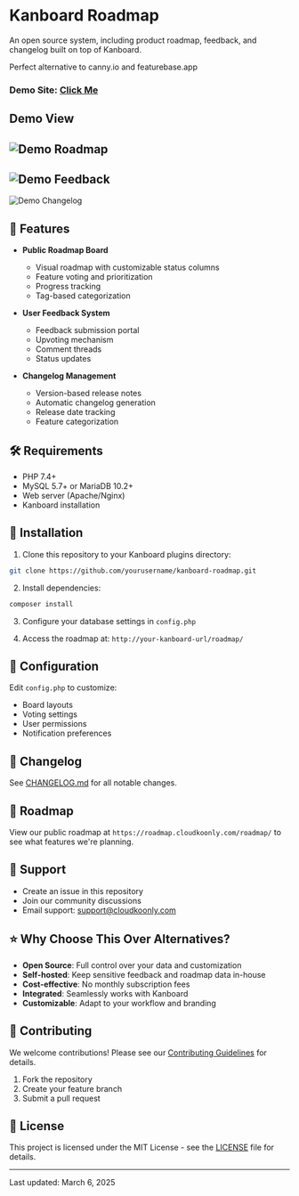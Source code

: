 # Kanboard Roadmap

An open source system, including product roadmap, feedback, and changelog built on top of Kanboard. 

Perfect alternative to canny.io and featurebase.app

### Demo Site:  [Click Me](https://roadmap.cloudkoonly.com/roadmap/)

## Demo View

![Demo Roadmap](https://file.cloudkoonly.com/data/kanborad-roadmap/roadmap-231240.png)
---
![Demo Feedback](https://file.cloudkoonly.com/data/kanborad-roadmap/feedback2.png)
---
![Demo Changelog](https://file.cloudkoonly.com/data/kanborad-roadmap/changelog2.png)

## 🚀 Features

- **Public Roadmap Board**
  - Visual roadmap with customizable status columns
  - Feature voting and prioritization
  - Progress tracking
  - Tag-based categorization

- **User Feedback System**
  - Feedback submission portal
  - Upvoting mechanism
  - Comment threads
  - Status updates

- **Changelog Management**
  - Version-based release notes
  - Automatic changelog generation
  - Release date tracking
  - Feature categorization

## 🛠️ Requirements

- PHP 7.4+
- MySQL 5.7+ or MariaDB 10.2+
- Web server (Apache/Nginx)
- Kanboard installation

## 🔧 Installation

1. Clone this repository to your Kanboard plugins directory:
```bash
git clone https://github.com/yourusername/kanboard-roadmap.git
```

2. Install dependencies:
```bash
composer install
```

3. Configure your database settings in `config.php`

4. Access the roadmap at: `http://your-kanboard-url/roadmap/`

## 🔑 Configuration

Edit `config.php` to customize:
- Board layouts
- Voting settings
- User permissions
- Notification preferences

## 📅 Changelog

See [CHANGELOG.md](CHANGELOG.md) for all notable changes.

## 🎯 Roadmap

View our public roadmap at `https://roadmap.cloudkoonly.com/roadmap/` to see what features we're planning.

## 💬 Support

- Create an issue in this repository
- Join our community discussions
- Email support: support@cloudkoonly.com

## ⭐ Why Choose This Over Alternatives?

- **Open Source**: Full control over your data and customization
- **Self-hosted**: Keep sensitive feedback and roadmap data in-house
- **Cost-effective**: No monthly subscription fees
- **Integrated**: Seamlessly works with Kanboard
- **Customizable**: Adapt to your workflow and branding

## 🤝 Contributing

We welcome contributions! Please see our [Contributing Guidelines](CONTRIBUTING.md) for details.

1. Fork the repository
2. Create your feature branch
3. Submit a pull request

## 📝 License

This project is licensed under the MIT License - see the [LICENSE](LICENSE) file for details.

---
Last updated: March 6, 2025

